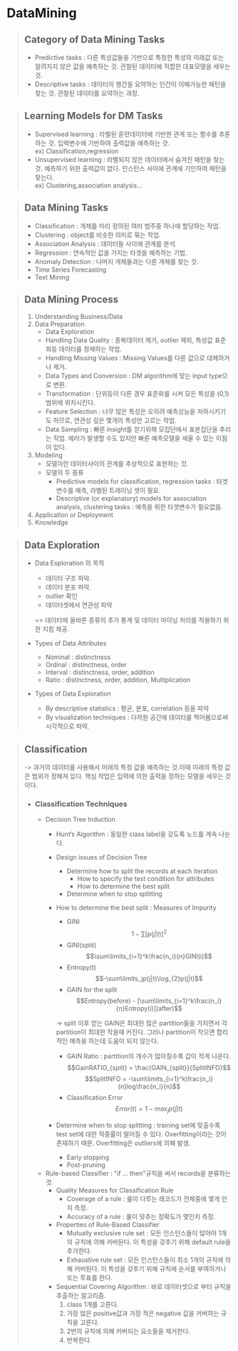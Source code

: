 # DataMining

> ## Category of Data Mining Tasks
>
> - Predictive tasks : 다른 특성값들을 기반으로 특정한 특성의 미래값 또는 알려지지 않은 값을 예측하는 것. 관찰된 데이터에 적합한 대표모델을 세우는 것.
> - Descriptive tasks : 데이터의 행간을 요약하는 인간이 이해가능한 패턴을 찾는 것. 관찰된 데이터를 요약하는 과정.

> ## Learning Models for DM Tasks
>
> - Supervised learning : 라벨된 훈련데이터에 기반한 관계 또는 함수를 추론하는 것. 입력변수에 기반하여 출력값을 예측하는 것.  
>   ex) Classification,regression
> - Unsupervised learning : 라벨되지 않은 데이터에서 숨겨진 패턴을 찾는 것. 예측하기 위한 출력값이 없다. 인스턴스 사이에 관계에 기인하여 패턴을 찾는다.  
>   ex) Clustering,association analysis...

> ## Data Mining Tasks
>
> - Classification : 개체를 미리 정의된 여러 범주중 하나에 할당하는 작업.
> - Clustering : object를 비슷한 의미로 묶는 작업.
> - Association Analysis : 데이터들 사이에 관계를 분석.
> - Regression : 연속적인 값을 가지는 타겟을 예측하는 기법.
> - Anomaly Detection : 나머지 개체들과는 다른 개체를 찾는 것.
> - Time Series Forecasting
> - Text Mining

> ## Data Mining Process
>
> 1. Understanding Business/Data
> 2. Data Preparation       
>    - Data Exploration
>    - Handling Data Quality : 중복데이터 제거, outlier 제외, 특성값 표준화등 데이터를 정제하는 작업.
>    - Handling Missing Values :  Missing Values를 다른 값으로 대체하거나 제거.
>    - Data Types and Conversion : DM algorithm에 맞는 input type으로 변환.
>    - Transformation : 단위등이 다른 경우 표준화를 시켜 모든 특성을 (0,1) 범위에 위치시킨다.
>    - Feature Selection : 너무 많은 특성은 오히려 예측성능을 저하시키기도 하므로, 연관성 깊은 몇개의 특성만 고르는 작업.  
>    - Data Sampling : 빠른 insight를 얻기위해 모집단에서 표본집단을 추리는 작업. 에러가 발생할 수도 있지만 빠른 예측모델을 세울 수 있는 이점이 있다. 
> 3. Modeling
>    - 모델이란 데이터사이의 관계를 추상적으로 표현하는 것.
>    - 모델의 두 종류
>       - Predictive models for classification, regression tasks : 타겟 변수를 예측, 라벨된 트레이닝 셋이 필요.
>       - Descriptive (or explanatory) models for association analysis, clustering tasks : 예측을 위한 타겟변수가 필요없음.
> 4. Application or Deployment
> 5. Knowledge

> ## Data Exploration 
>  - Data Exploration 의 목적
>     - 데이터 구조 파악.
>     - 데이터 분포 파악.
>     - outlier 확인
>     - 데이터셋에서 연관성 파악
> 
>    => 데이터에 올바른 종류의 추가 통계 및 데이터 마이닝 처리를 적용하기 위한 지침 제공.
>  - Types of Data Attributes
>     - Nominal : distinctness
>     - Ordinal : distinctness, order
>     - Interval : distinctness, order, addition
>     - Ratio : distinctness, order, addition, Multiplication
>  - Types of Data Exploration
>     - By descriptive statistics : 평균, 분포, correlation 등을 파악
>     - By visualization techniques : 다차원 공간에 데이터를 찍어봄으로써 시각적으로 파악.

> ## Classification
> -> 과거의 데이터를 사용해서 미래의 특정 값을 예측하는 것.이때 미래의 특정 값은 범위가 정해져 있다. 핵심 작업은 입력에 의한 출력을 정하는 모델을 세우는 것이다.
> - ### Classification Techniques
>   - Decision Tree Induction
>       - Hunt’s Algorithm : 동일한 class label을 갖도록 노드를 계속 나눈다.
>       - Design issues of Decision Tree
>           - Determine how to split the records at each iteration
>               - How to specify the test condition for attributes
>               - How to determine the best split
>           - Determine when to stop splitting
>       - How to determine the best split : Measures of Impurity 
>           - GINI  
>               $$1 - \sum[p(j|t)]^2$$
>           - GINI(split)
>               $$\sum\limits_{i=1}^k\frac{n_i}{n}GINI(i)$$
>           - Entropy(t) 
>               $$-\sum\limits_jp(j|t)\log_{2}p(j|t)$$
>           - GAIN for the split
>               $$Entropy(before) - [\sum\limits_{i=1}^k\frac{n_i}{n}Entropy(i)](after)$$
>
>            -> split 이후 얻는 GAIN은 최대한 많은 partition들을 가지면서 각 partition이 최대한 작을때 커진다. 그러나 partition이 작으면 합리적인 예측을 하는데 도움이 되지 않는다.
>           - GAIN Ratio : partition의 개수가 많아질수록 값이 적게 나온다.
>               $$GainRATIO_{split} = \frac{GAIN_{split}}{SplitINFO}$$
>               $$SplitINFO = -\sum\limits_{i=1}^k\frac{n_i}{n}log\frac{n_i}{n}$$
>           - Classification Error
>               $$Error(t) = 1- max_jp(j|t)$$
>       - Determine when to stop splitting : training set에 맞출수록 test set에 대한 적중률이 떨어질 수 있다. Overfitting이라는 것이 존재하기 때문. Overfitting은 outliers에 의해 발생.
>           - Early stopping
>           - Post-pruning
>    - Rule-based Classifier : "if ... then"규칙을 써서 records을 분류하는 것.
>       - Quality Measures for Classification Rule
>           - Coverage of a rule : 룰이 다루는 레코드가 전체중에 몇개 인지 측정.
>           - Accuracy of a rule : 룰이 맞추는 정확도가 몇인지 측정.
>       - Properties of Rule-Based Classifier
>           - Mutually exclusive rule set : 모든 인스턴스들이 많아야 1개의 규칙에 의해 커버된다. 이 특성을 갖추기 위해 default rule을 추가한다.
>           - Exhaustive rule set : 모든 인스턴스들이 최소 1개의 규칙에 의해 커버된다. 이 특성을 갖추기 위해 규칙에 순서를 부여하거나 또는 투표를 한다.
>       - Sequential Covering Algorithm : 바로 데이터셋으로 부터 규칙을 추출하는 알고리즘.
>          1. class 1개를 고른다.
>          2. 가장 많은 positive값과 가장 적은 negative 값을 커버하는 규칙을 고른다.
>          3. 2번의 규칙에 의해 커버되는 요소들을 제거한다.
>          4. 반복한다. 

